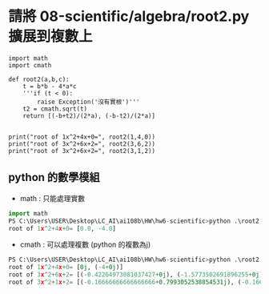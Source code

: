 # 請將 08-scientific/algebra/root2.py 擴展到複數上
```
import math
import cmath

def root2(a,b,c):
    t = b*b - 4*a*c
    '''if (t < 0):
        raise Exception('沒有實根')'''
    t2 = cmath.sqrt(t)
    return [(-b+t2)/(2*a), (-b-t2)/(2*a)]


print("root of 1x^2+4x+0=", root2(1,4,0))
print("root of 3x^2+6x+2=", root2(3,6,2))
print("root of 3x^2+6x+2=", root2(3,1,2))
```
## python 的數學模組
* math : 只能處理實數
```py
import math
PS C:\Users\USER\Desktop\LC_AI\ai108b\HW\hw6-scientific>python .\root2.py
root of 1x^2+4x+0= [0.0, -4.0]
```

* cmath : 可以處理複數 (python 的複數為j)
```py
PS C:\Users\USER\Desktop\LC_AI\ai108b\HW\hw6-scientific>python .\root2.py
root of 1x^2+4x+0= [0j, (-4+0j)]
root of 3x^2+6x+2= [(-0.42264973081037427+0j), (-1.5773502691896255+0j)]
root of 3x^2+1x+2= [(-0.16666666666666666+0.7993052538854531j), (-0.16666666666666666-0.7993052538854531j)]
```